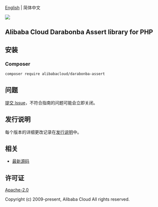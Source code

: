 [English](README.md) | 简体中文

![](https://aliyunsdk-pages.alicdn.com/icons/AlibabaCloud.svg)

## Alibaba Cloud Darabonba Assert library for PHP

## 安装

### Composer

```bash
composer require alibabacloud/darabonba-assert
```

## 问题

[提交 Issue](https://github.com/aliyun/darabonba-assert/issues/new)，不符合指南的问题可能会立即关闭。

## 发行说明

每个版本的详细更改记录在[发行说明](./ChangeLog.txt)中。

## 相关

* [最新源码](https://github.com/aliyun/darabonba-assert)

## 许可证

[Apache-2.0](http://www.apache.org/licenses/LICENSE-2.0)

Copyright (c) 2009-present, Alibaba Cloud All rights reserved.
